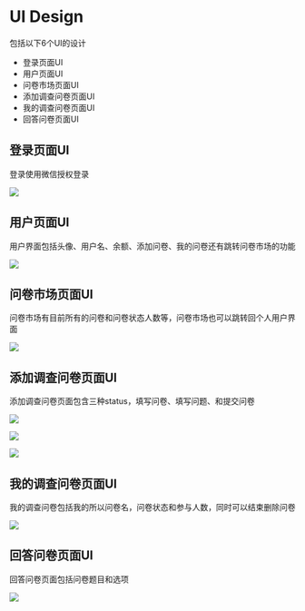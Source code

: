 # UI Design
包括以下6个UI的设计

- 登录页面UI
- 用户页面UI
- 问卷市场页面UI
- 添加调查问卷页面UI
- 我的调查问卷页面UI
- 回答问卷页面UI
## 登录页面UI
登录使用微信授权登录

![](image/ui1.png)

## 用户页面UI
用户界面包括头像、用户名、余额、添加问卷、我的问卷还有跳转问卷市场的功能

![](image/ui2.png)

## 问卷市场页面UI
问卷市场有目前所有的问卷和问卷状态人数等，问卷市场也可以跳转回个人用户界面

![](image/ui3.png)

## 添加调查问卷页面UI
添加调查问卷页面包含三种status，填写问卷、填写问题、和提交问卷

![](image/ui4.png)

![](image/ui5.png)

![](image/ui6.png)

## 我的调查问卷页面UI
我的调查问卷包括我的所以问卷名，问卷状态和参与人数，同时可以结束删除问卷

![](image/ui7.png)

## 回答问卷页面UI
回答问卷页面包括问卷题目和选项

![](image/ui8.png)
